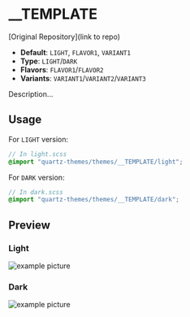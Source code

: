 # \_\_TEMPLATE

[Original Repository](link to repo)

- **Default**: `LIGHT`, `FLAVOR1`, `VARIANT1`
- **Type**: `LIGHT`/`DARK`
- **Flavors**: `FLAVOR1`/`FLAVOR2`
- **Variants**: `VARIANT1`/`VARIANT2`/`VARIANT3`

Description...

## Usage

For `LIGHT` version:

```scss
// In light.scss
@import "quartz-themes/themes/__TEMPLATE/light";
```

For `DARK` version:

```scss
// In dark.scss
@import "quartz-themes/themes/__TEMPLATE/dark";
```

## Preview

### Light

![example picture](image)

### Dark

![example picture](image)
